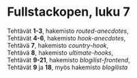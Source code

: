 # Fullstackopen, luku 7

Tehtävät **1-3**, hakemisto *routed-anecdotes*,  
Tehtävät **4-6**, hakemisto *hook-anecdotes*,  
Tehtävä **7**, hakemisto *country-hook*,  
Tehtävä **8**, hakemisto *ultimate-hooks*,  
Tehtävät **9-21**, hakemisto *blogilist-frontend*,  
Tehtävät **9** ja **18**, myös hakemisto *blogilista*
